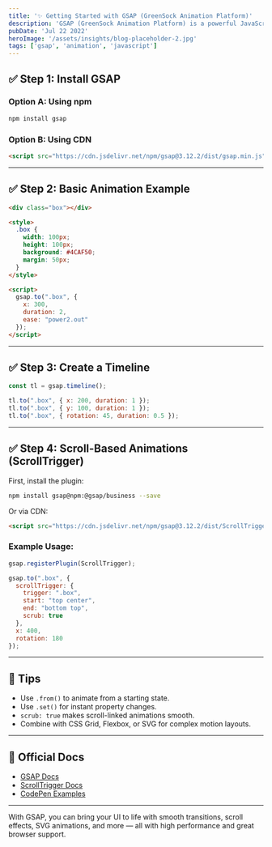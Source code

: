 ```yaml
---
title: '✨ Getting Started with GSAP (GreenSock Animation Platform)'
description: 'GSAP (GreenSock Animation Platform) is a powerful JavaScript library for creating high-performance, professional-grade animations on the web. This guide walks you through the basics of how to install and use GSAP in your project — with examples for timelines, scroll-based animations, and more.'
pubDate: 'Jul 22 2022'
heroImage: '/assets/insights/blog-placeholder-2.jpg'
tags: ['gsap', 'animation', 'javascript']
---
```


## ✅ Step 1: Install GSAP

### Option A: Using npm

```bash
npm install gsap
```

### Option B: Using CDN

```html
<script src="https://cdn.jsdelivr.net/npm/gsap@3.12.2/dist/gsap.min.js"></script>
```

---

## ✅ Step 2: Basic Animation Example

```html
<div class="box"></div>

<style>
  .box {
    width: 100px;
    height: 100px;
    background: #4CAF50;
    margin: 50px;
  }
</style>

<script>
  gsap.to(".box", {
    x: 300,
    duration: 2,
    ease: "power2.out"
  });
</script>
```

---

## ✅ Step 3: Create a Timeline

```js
const tl = gsap.timeline();

tl.to(".box", { x: 200, duration: 1 });
tl.to(".box", { y: 100, duration: 1 });
tl.to(".box", { rotation: 45, duration: 0.5 });
```

---

## ✅ Step 4: Scroll-Based Animations (ScrollTrigger)

First, install the plugin:

```bash
npm install gsap@npm:@gsap/business --save
```

Or via CDN:

```html
<script src="https://cdn.jsdelivr.net/npm/gsap@3.12.2/dist/ScrollTrigger.min.js"></script>
```

### Example Usage:

```js
gsap.registerPlugin(ScrollTrigger);

gsap.to(".box", {
  scrollTrigger: {
    trigger: ".box",
    start: "top center",
    end: "bottom top",
    scrub: true
  },
  x: 400,
  rotation: 180
});
```

---

## 🧠 Tips

- Use `.from()` to animate from a starting state.
- Use `.set()` for instant property changes.
- `scrub: true` makes scroll-linked animations smooth.
- Combine with CSS Grid, Flexbox, or SVG for complex motion layouts.

---

## 🔗 Official Docs

- [GSAP Docs](https://gsap.com/docs/)
- [ScrollTrigger Docs](https://gsap.com/docs/v3/Plugins/ScrollTrigger/)
- [CodePen Examples](https://codepen.io/GreenSock)

---

With GSAP, you can bring your UI to life with smooth transitions, scroll effects, SVG animations, and more — all with high performance and great browser support.